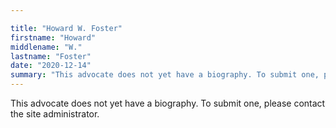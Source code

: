 ```yaml
---

title: "Howard W. Foster"
firstname: "Howard"
middlename: "W."
lastname: "Foster"
date: "2020-12-14"
summary: "This advocate does not yet have a biography. To submit one, please contact the site administrator."
---
```

This advocate does not yet have a biography. To submit one, please contact the site administrator.


